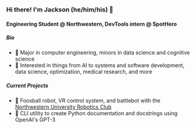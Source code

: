 ### Hi there! I'm Jackson (he/him/his) 👋
#### Engineering Student @ Northwestern, DevTools intern @ SpotHero

##### Bio
- 📓 Major in computer engineering, minors in data science and cognitive science
- 🌱 Interested in things from AI to systems and software development, data science, optimization, medical research, and more

##### Current Projects
 - 🤖 Foosball robot, VR control system, and battlebot with the [Northwestern University Robotics Club](http://nuroboticsclub.com)
 - 💬 CLI utility to create Python documentation and docstrings using OpenAI's GPT-3

<!--
**readjfb/readjfb** is a ✨ _special_ ✨ repository because its `README.md` (this file) appears on your GitHub profile.

Here are some ideas to get you started:

- 🔭 I’m currently working on ...
- 🌱 I’m currently learning ...
- 👯 I’m looking to collaborate on ...
- 🤔 I’m looking for help with ...
- 💬 Ask me about ...
- 📫 How to reach me: ...
- 😄 Pronouns: ...
- ⚡ Fun fact: ...
-->
